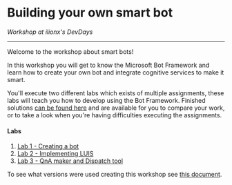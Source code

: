 # **Building your own smart bot**

_Workshop at ilionx's DevDays_

---

Welcome to the workshop about smart bots!

In this workshop you will get to know the Microsoft Bot Framework and learn how to create your own bot and integrate cognitive services to make it smart.

You'll execute two different labs which exists of multiple assignments, these labs will teach you how to develop using the Bot Framework. Finished solutions [can be found here](./Resources/FinishedSolutions) and are available for you to compare your work, or to take a look when you're having difficulties executing the assignments.

#### **Labs**

1. [Lab 1 - Creating a bot](./Labs/Lab01.md)
2. [Lab 2 - Implementing LUIS](./Labs/Lab02.md)
3. [Lab 3 - QnA maker and Dispatch tool](./Labs/Lab03.md)

To see what versions were used creating this workshop see [this document](./Resources/VersionsUsed.md).

